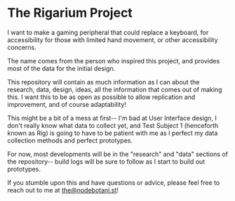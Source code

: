 # The Rigarium Project

I want to make a gaming peripheral that could replace a keyboard, for accessibility for those with limited hand movement, or other accessibility concerns.

The name comes from the person who inspired this project, and provides most of the data for the initial design.

This repository will contain as much information as I can about the research, data, design, ideas, all the information that comes out of making this. I want this to be as open as possible to allow replication and improvement, and of course adaptability! 

This might be a bit of a mess at first-- I'm bad at User Interface design, I don't really know what data to collect yet, and Test Subject 1 (henceforth known as Rig) is going to have to be patient with me as I perfect my data collection methods and perfect prototypes.

For now, most developments will be in the "research" and "data" sections of the repository-- build logs will be sure to follow as I start to build out prototypes.

If you stumble upon this and have questions or advice, please feel free to reach out to me at the@nodebotani.st!